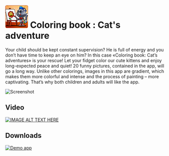 # ![Logo](https://github.com/AlexZaiats/Coloring-book/blob/master/res/drawable-hdpi/icon.png) Coloring book : Cat's adventure

Your child should be kept constant supervision? He is full of energy and you don’t have time to keep an eye on him? In this case «Coloring book: Cat’s adventures» is your rescue! Let your fidget color our cute kittens and enjoy long-expected peace and quiet! 20 funny pictures, contained in the app, will go a long way. Unlike other colorings, images in this app are gradient, which makes them more colorful and intense and the process of painting – more captivating. That’s why both children and adults will like the app.



![Screenshot](https://pp.vk.me/c619227/v619227020/b4e6/oYIcNr8MMsg.jpg)

## Video

[![IMAGE ALT TEXT HERE](http://img.youtube.com/vi/imO_YTB8bKw/0.jpg)](https://www.youtube.com/watch?v=imO_YTB8bKw)

## Downloads

 [![Demo app](https://camo.githubusercontent.com/dc1ffe0e4d25c2c28a69423c3c78000ef7ee96bf/68747470733a2f2f646576656c6f7065722e616e64726f69642e636f6d2f696d616765732f6272616e642f656e5f6170705f7267625f776f5f34352e706e67)](https://play.google.com/store/apps/details?id=com.vikinc.coloring) 
